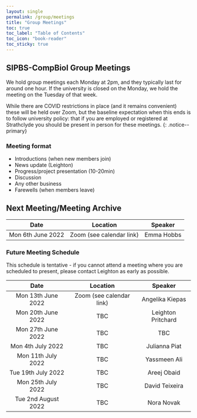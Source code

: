 ```yaml
---
layout: single
permalink: /group/meetings
title: "Group Meetings"
toc: true
toc_label: "Table of Contents"
toc_icon: "book-reader"
toc_sticky: true
---
```


## SIPBS-CompBiol Group Meetings

We hold group meetings each Monday at 2pm, and they typically last for around one hour. If the university is closed on the Monday, we hold the meeting on the Tuesday of that week.

While there are COVID restrictions in place (and it remains convenient) these will be held over Zoom, but the baseline expectation when this ends is to follow university policy: that if you are employed or registered at Strathclyde you should be present in person for these meetings.
{: .notice--primary}

### Meeting format

- Introductions (when new members join)
- News update (Leighton)
- Progress/project presentation (10-20min)
- Discussion
- Any other business
- Farewells (when members leave)

## Next Meeting/Meeting Archive

| Date                | Location                 | Speaker            |
|:-------------------:|:------------------------:|:------------------:|
| Mon 6th June 2022   | Zoom (see calendar link) | Emma Hobbs         |

### Future Meeting Schedule

This schedule is tentative - if you cannot attend a meeting where you are scheduled to present, please contact Leighton as early as possible.

| Date                | Location                 | Speaker            |
|:-------------------:|:------------------------:|:------------------:|
| Mon 13th June 2022  | Zoom (see calendar link) | Angelika Kiepas    |
| Mon 20th June 2022  | TBC                      | Leighton Pritchard |
| Mon 27th June 2022  | TBC                      | TBC                |
| Mon 4th July 2022   | TBC                      | Julianna Piat      |
| Mon 11th July 2022  | TBC                      | Yassmeen Ali       |
| Tue 19th July 2022  | TBC                      | Areej Obaid        |
| Mon 25th July 2022  | TBC                      | David Teixeira     |
| Tue 2nd August 2022 | TBC                      | Nora Novak         |
